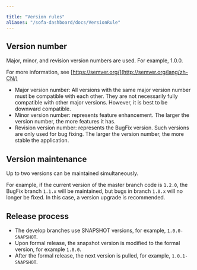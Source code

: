 ```yaml
---

title: "Version rules"
aliases: "/sofa-dashboard/docs/VersionRule"
---
```


## Version number

Major, minor, and revision version numbers are used. For example, 1.0.0.

For more information, see [https://semver.org/](http://semver.org/lang/zh-CN/)

* Major version number: All versions with the same major version number must be compatible with each other. They are not necessarily fully compatible with other major versions. However, it is best to be downward compatible.
* Minor version number: represents feature enhancement. The larger the version number, the more features it has.
* Revision version number: represents the BugFix version. Such versions are only used for bug fixing. The larger the version number, the more stable the application.

## Version maintenance

Up to two versions can be maintained simultaneously.

For example, if the current version of the master branch code is `1.2.0`, the BugFix branch `1.1.x` will be maintained, but bugs in branch `1.0.x` will no longer be fixed. In this case, a version upgrade is recommended.

## Release process

* The develop branches use SNAPSHOT versions, for example, `1.0.0-SNAPSHOT`.
* Upon formal release, the snapshot version is modified to the formal version, for example `1.0.0`.
* After the formal release, the next version is pulled, for example, `1.0.1-SNAPSHOT`.
